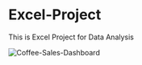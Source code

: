 # Excel-Project
This is Excel Project for Data Analysis

![Coffee-Sales-Dashboard](https://github.com/user-attachments/assets/e4b06fcb-b1fc-49d7-b731-53a02f0b13c5)
